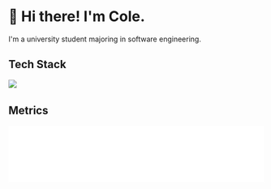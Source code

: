 # 👋 Hi there! I'm Cole.

I'm a university student majoring in software engineering.

## Tech Stack

![](https://skillicons.dev/icons?i=ts,js,electron,jest,nodejs,bun,deno,react,nextjs,nestjs,vite,vitest,svelte,tailwind,postgres,mysql,sqlite,redis,mongodb,cassandra,dynamodb,docker,kubernetes,firebase,supabase,gcp,aws,planetscale&perline=7)

## Metrics

<picture>
  <img src="/github-metrics.svg" alt="Cole's GitHub Metrics" draggable="false">
</picture>
